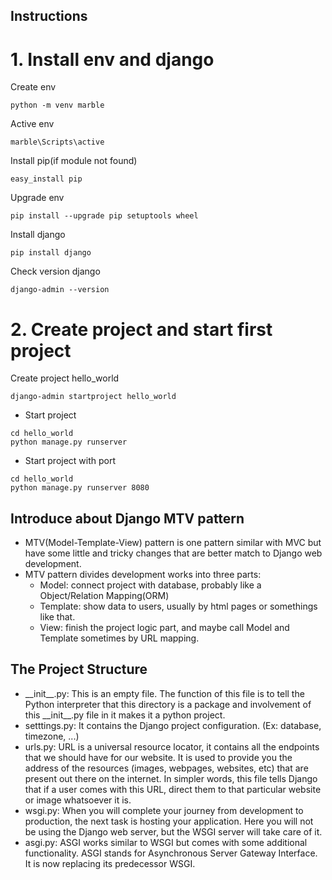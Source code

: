 ## Instructions
# 1. Install env and django
Create env
```shell
python -m venv marble
```
Active env
```shell
marble\Scripts\active
```
Install pip(if module not found)
```shell
easy_install pip
```
Upgrade env
```shell
pip install --upgrade pip setuptools wheel
```
Install django
```shell
pip install django
```
Check version django
```shell
django-admin --version
```
# 2. Create project and start first project
Create project hello_world
```shell
django-admin startproject hello_world
```
* Start project
```shell
cd hello_world
python manage.py runserver
```
* Start project with port
```shell
cd hello_world
python manage.py runserver 8080
```

## Introduce about Django MTV pattern
* MTV(Model-Template-View) pattern is one pattern similar with MVC but have some little and tricky changes that are better match to Django web development.
* MTV pattern divides development works into three parts:
    * Model: connect project with database, probably like a Object/Relation Mapping(ORM)
    * Template: show data to users, usually by html pages or somethings like that.
    * View: finish the project logic part, and maybe call Model and Template sometimes by URL mapping.

## The Project Structure
* &lowbar;&lowbar;init&lowbar;&lowbar;.py: This is an empty file. The function of this file is to tell the Python interpreter that this directory is a package and involvement of this &lowbar;&lowbar;init&lowbar;&lowbar;.py file in it makes it a python project.
* setttings.py: It contains the Django project configuration. (Ex: database, timezone, ...)
* urls.py: URL is a universal resource locator, it contains all the endpoints that we should have for our website. It is used to provide you the address of the resources (images, webpages, websites, etc) that are present out there on the internet. In simpler words, this file tells Django that if a user comes with this URL, direct them to that particular website or image whatsoever it is.
* wsgi.py: When you will complete your journey from development to production, the next task is hosting your application. Here you will not be using the Django web server, but the WSGI server will take care of it.
* asgi.py: ASGI works similar to WSGI but comes with some additional functionality.  ASGI stands for Asynchronous Server Gateway Interface. It is now replacing its predecessor WSGI.
